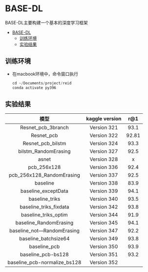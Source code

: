
# BASE-DL

BASE-DL主要构建一个基本的深度学习框架

- [BASE-DL](#base-dl)
  - [训练环境](#训练环境)
  - [实验结果](#实验结果)


## 训练环境  

- 在macbook环境中，命令窗口执行

    ```python 
    cd ~/Documents/project/reid
    conda activate py396
    ```

## 实验结果

|             模型             | kaggle version |  r@1  |
| :--------------------------: | :------------: | :---: |
|      Resnet_pcb_3branch      |  Version 321   | 93.1  |
|          Resnet_pcb          |  Version 322   | 92.81 |
|      Resnet_pcb_bilstm       |  Version 324   | 93.3  |
|     bilstm_RandomErasing     |  Version 327   | 92.5  |
|            asnet             |  Version 328   |   x   |
|         pcb_256x128          |  Version 336   | 92.4  |
|  pcb_256x128_RandomErasing   |  Version 337   | 92.5  |
|           baseline           |  Version 338   | 83.9  |
|     baseline_exceptData      |  Version 339   | 94.1  |
|        baseline_triks        |  Version 340   | 93.5  |
|    baseline_triks_fixdata    |  Version 342   | 93.8  |
|     baseline_triks_optim     |  Version 344   | 91.9  |
|    baseline_RandomErasing    |  Version 345   | 94.1  |
|  baseline_not—RandomErasing  |  Version 347   | 92.2  |
|     baseline_batchsize64     |  Version 349   | 93.8  |
|         baseline_pcb         |  Version 350   | 93.9  |
|      baseline_pcb-bs128      |  Version 351   | 93.2  |
| baseline_pcb-normalize_bs128 |  Version 352   |       |

